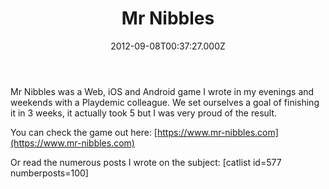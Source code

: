 ﻿---
coverImage: /images/fallback-post-header.png
date: '2012-09-08T00:37:27.000Z'
tags: []
title: Mr Nibbles
oldUrl: /games/mr-nibbles-2
---

Mr Nibbles was a Web, iOS and Android game I wrote in my evenings and weekends with a Playdemic colleague. We set ourselves a goal of finishing it in 3 weeks, it actually took 5 but I was very proud of the result.

<!-- more -->

You can check the game out here: [https://www.mr-nibbles.com](https://www.mr-nibbles.com)

Or read the numerous posts I wrote on the subject:
[catlist id=577 numberposts=100]
